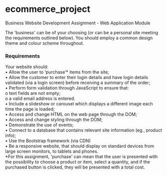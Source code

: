 # ecommerce_project
Business Website Development Assignment - Web Application Module

The 'business' can be of your choosing (or can be a personal site meeting the requirements
outlined below). You should employ a common design theme and colour scheme throughout. <br>

### Requirements
Your website should:<br>
• Allow the user to ‘purchase’* items from the site;<br>
• Allow the customer to enter their login details and have login details validated (via a login screen)
before receiving a summary of the order;<br>
• Perform form validation through JavaScript to ensure that:<br>
o text fields are not empty;<br>
o a valid email address is entered.<br>
• Include a slideshow or carousel which displays a different image each time the page is loaded;<br>
• Access and change HTML on the web page through the DOM;<br>
• Access and change styling through the DOM;<br>
• Demonstrate the use of events;<br>
• Connect to a database that contains relevant site information (eg., product
info);<br>
• Use the Bootstrap framework (via CDN)<br>
• Be a responsive website, that should display on standard devices from large screen monitors, to
tablets and phones.<br>
*For this assignment, 'purchase' can mean that the user is presented with the possibility to choose
a product or item, select a quantity, and if the purchased button is clicked, they will be presented
with a total cost.<br>
